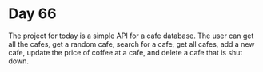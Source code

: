 # Day 66
The project for today is a simple API for a cafe database. The user can get all the cafes, get a random cafe, search for a cafe, get all cafes, add a new cafe, update the price of coffee at a cafe, and delete a cafe that is shut down. 